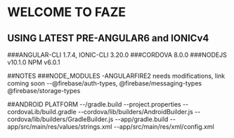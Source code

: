 # WELCOME TO FAZE

## USING LATEST PRE-ANGULAR6 and IONICv4

###ANGULAR-CLI 1.7.4, IONIC-CLI 3.20.0
###CORDOVA 8.0.0
###NODEJS v10.1.0 NPM v6.0.1

##NOTES
###NODE_MODULES
-ANGULARFIRE2 needs modifications, link coming soon
--@firebase/auth-types, @firebase/messaging-types @firebase/storage-types

##ANDROID PLATFORM
--/gradle.build
--project.properties
--cordovaLib/build.gradle
--cordova/lib/builders/AndroidBuilder.js
--cordova/lib/builders/GradleBuilder.js
--app/gradle.build
--app/src/main/res/values/strings.xml
--app/src/main/res/xml/config.xml